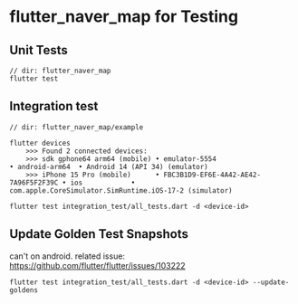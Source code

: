 # flutter_naver_map for Testing

## Unit Tests
```
// dir: flutter_naver_map
flutter test
```

## Integration test
```
// dir: flutter_naver_map/example

flutter devices
    >>> Found 2 connected devices:
    >>> sdk gphone64 arm64 (mobile) • emulator-5554                        • android-arm64  • Android 14 (API 34) (emulator)
    >>> iPhone 15 Pro (mobile)      • FBC3B1D9-EF6E-4A42-AE42-7A96F5F2F39C • ios            • com.apple.CoreSimulator.SimRuntime.iOS-17-2 (simulator)

flutter test integration_test/all_tests.dart -d <device-id>
```

## Update Golden Test Snapshots

can't on android. related issue: https://github.com/flutter/flutter/issues/103222
```
flutter test integration_test/all_tests.dart -d <device-id> --update-goldens
```